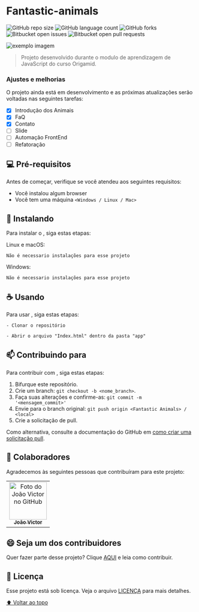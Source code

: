 # Fantastic-animals

<!---Esses são exemplos. Veja https://shields.io para outras pessoas ou para personalizar este conjunto de escudos. Você pode querer incluir dependências, status do projeto e informações de licença aqui--->

![GitHub repo size](https://img.shields.io/github/repo-size/iuricode/README-template?style=for-the-badge)
![GitHub language count](https://img.shields.io/github/languages/count/iuricode/README-template?style=for-the-badge)
![GitHub forks](https://img.shields.io/github/forks/iuricode/README-template?style=for-the-badge)
![Bitbucket open issues](https://img.shields.io/bitbucket/issues/iuricode/README-template?style=for-the-badge)
![Bitbucket open pull requests](https://img.shields.io/bitbucket/pr-raw/iuricode/README-template?style=for-the-badge)

<img src="exemplo-image.png" alt="exemplo imagem">

> Projeto desenvolvido durante o modulo de aprendizagem de JavaScript do curso Origamid.

### Ajustes e melhorias

O projeto ainda está em desenvolvimento e as próximas atualizações serão voltadas nas seguintes tarefas:

- [x] Introdução dos Animais
- [x] FaQ
- [x] Contato
- [ ] Slide
- [ ] Automação FrontEnd
- [ ] Refatoração

## 💻 Pré-requisitos

Antes de começar, verifique se você atendeu aos seguintes requisitos:
<!---Estes são apenas requisitos de exemplo. Adicionar, duplicar ou remover conforme necessário--->
* Você instalou algum browser
* Você tem uma máquina `<Windows / Linux / Mac>`

## 🚀 Instalando <Fantastic Animals>

Para instalar o <Fantastic Animals>, siga estas etapas:

Linux e macOS:
```
Não é necessario instalações para esse projeto
```

Windows:
```
Não é necessario instalações para esse projeto
```

## ☕ Usando <Fantastic Animals>

Para usar <Fantastic Animals>, siga estas etapas:

```
- Clonar o repositório

- Abrir o arquivo "Index.html" dentro da pasta "app"
```
## 📫 Contribuindo para <Fantastic Animals>
<!---Se o seu README for longo ou se você tiver algum processo ou etapas específicas que deseja que os contribuidores sigam, considere a criação de um arquivo CONTRIBUTING.md separado--->
Para contribuir com <Fantastic Animals>, siga estas etapas:

1. Bifurque este repositório.
2. Crie um branch: `git checkout -b <nome_branch>`.
3. Faça suas alterações e confirme-as: `git commit -m '<mensagem_commit>'`
4. Envie para o branch original: `git push origin <Fantastic Animals> / <local>`
5. Crie a solicitação de pull.

Como alternativa, consulte a documentação do GitHub em [como criar uma solicitação pull](https://help.github.com/en/github/collaborating-with-issues-and-pull-requests/creating-a-pull-request).

## 🤝 Colaboradores

Agradecemos às seguintes pessoas que contribuíram para este projeto:

<table>
  <tr>
    <td align="center">
      <a href="#">
        <img src="https://avatars2.githubusercontent.com/u/60666522?s=400&u=9e80b1316a08ea2412d2ed74d9755d09938eba63&v=4" width="100px;" alt="Foto do João Victor no GitHub"/><br>
        <sub>
          <b>João Victor</b>
        </sub>
      </a>
    </td>
  </tr>
</table>


## 😄 Seja um dos contribuidores<br>

Quer fazer parte desse projeto? Clique [AQUI](CONTRIBUTING.md) e leia como contribuir.

## 📝 Licença

Esse projeto está sob licença. Veja o arquivo [LICENÇA](LICENSE.md) para mais detalhes.

[⬆ Voltar ao topo](#nome-do-projeto)<br>

